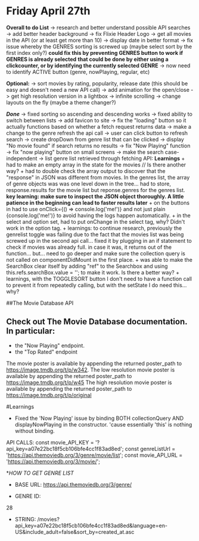 # Friday April 27th

__**Overall to do List**__
-> research and better understand possible API searches
-> add better header background
-> fix Flixie Header Logo
-> get all movies in the API (or at least get more than 10)
-> display date in better format
-> fix issue whereby the GENRES sorting is screwed up (maybe select sort by the first index only?)
    **could fix this by preventing GENRES button to work if GENRES is already selected**
    **that could be done by either using a clickcounter, or by identifying the currently selected GENRE**
-> now need to identify ACTIVE button (genre, nowPlaying, regular, etc)

__Optional:__
-> sort movies by rating, popularity, release date (this should be easy and doesn't need a new API call)
-> add animation for the open/close
-> get high resolution version in a lightbox
-> infinite scrolling
-> change layouts on the fly (maybe a theme changer?)

__*Done*__
-> fixed sorting so ascending and descending works
-> fixed ability to switch between lists
-> add favicon to site
-> fix the "loading" button so it actually functions based on whether a fetch request returns data
-> make a change to the genre refresh the api call
-> user can click button to refresh search
-> create dropDown from genre list that can be clicked
-> display "No movie found" if search returns no results
-> fix "Now Playing" function
-> fix "now playing" button on small screens
-> make the search case-independent
-> list genre list retrieved through fetching API:
    __Learnings__
    + had to make an empty array in the state for the movies // Is there another way?
    + had to double check the array output to discover that the "response" in JSON was different from movies. In the genres list, the array of genre objects was was one level down in the tree... had to store, response.results for the movie list but reponse.genres for the genres list. **key learning: make sure to inspect the JSON object thoroughly. A little patience in the beginning can lead to faster results later**
    + on the buttons in <ListItem /> had to use onClick={() => console.log('me!')} and not just plain {console.log('me!')} to avoid having the logs happen automatically.
    + in the select and option set, had to put onChange in the select tag, why? Didn't work in the option tag.
    + learnings: to continue research, previously the genrelist toggle was failing due to the fact that the movies list was being screwed up in the second api call... fixed it by plugging in an if statement to check if movies was already full. in case it was, it returns out of the function... but... need to go deeper and make sure the collection query is not called on componentDidMount in the first place.
    + was able to make the SearchBox clear itself by adding "ref" to the Searchbox and using     
        this.refs.searchBox.value = '';
    to make it work. Is there a better way?
    + learnings, with the TOGGLESORT button I don't need to have a function call to prevent it from repeatedly calling, but with the setState I do need this... why?




##The Movie Database API
## Check out The Movie Database documentation. In particular:

- the "Now Playing" endpoint.
- the "Top Rated" endpoint

The movie poster is available by appending the returned poster_path to https://image.tmdb.org/t/p/w342.
The low resolution movie poster is available by appending the returned poster_path to https://image.tmdb.org/t/p/w45
The high resolution movie poster is available by appending the returned poster_path to https://image.tmdb.org/t/p/original


#Learnings

- Fixed the 'Now Playing' issue by binding BOTH collectionQuery AND displayNowPlaying in the constructor. 'cause essentially 'this' is nothing without binding.




API CALLS:
const movie_API_KEY = 
'?api_key=a07e22bc18f5cb106bfe4cc1f83ad8ed';
const genreListUrl = 'https://api.themoviedb.org/3/genre/movie/list';
const movie_API_URL = 'https://api.themoviedb.org/3/movie/';


**HOW TO GET GENRE LIST*
+ BASE URL:
https://api.themoviedb.org/3/genre/


+ GENRE ID:

28

+ STRING:
/movies?api_key=a07e22bc18f5cb106bfe4cc1f83ad8ed&language=en-US&include_adult=false&sort_by=created_at.asc

